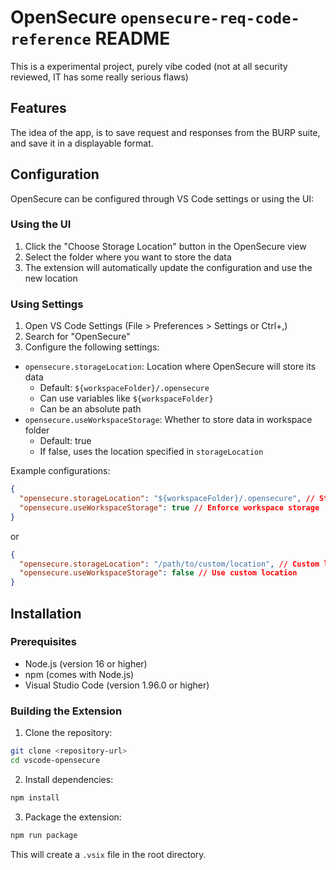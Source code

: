 # OpenSecure `opensecure-req-code-reference` README

This is a experimental project, purely vibe coded (not at all security reviewed, IT has some really serious flaws)

## Features

The idea of the app, is to save request and responses from the BURP suite, and save it in a displayable format.

## Configuration

OpenSecure can be configured through VS Code settings or using the UI:

### Using the UI

1. Click the "Choose Storage Location" button in the OpenSecure view
2. Select the folder where you want to store the data
3. The extension will automatically update the configuration and use the new location

### Using Settings

1. Open VS Code Settings (File > Preferences > Settings or Ctrl+,)
2. Search for "OpenSecure"
3. Configure the following settings:

- `opensecure.storageLocation`: Location where OpenSecure will store its data
  - Default: `${workspaceFolder}/.opensecure`
  - Can use variables like `${workspaceFolder}`
  - Can be an absolute path
- `opensecure.useWorkspaceStorage`: Whether to store data in workspace folder
  - Default: true
  - If false, uses the location specified in `storageLocation`

Example configurations:

```json
{
  "opensecure.storageLocation": "${workspaceFolder}/.opensecure", // Store in workspace
  "opensecure.useWorkspaceStorage": true // Enforce workspace storage
}
```

or

```json
{
  "opensecure.storageLocation": "/path/to/custom/location", // Custom location
  "opensecure.useWorkspaceStorage": false // Use custom location
}
```

## Installation

### Prerequisites

- Node.js (version 16 or higher)
- npm (comes with Node.js)
- Visual Studio Code (version 1.96.0 or higher)

### Building the Extension

1. Clone the repository:

```bash
git clone <repository-url>
cd vscode-opensecure
```

2. Install dependencies:

```bash
npm install
```

3. Package the extension:

```bash
npm run package
```

This will create a `.vsix` file in the root directory.
